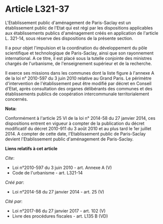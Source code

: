 # Article L321-37

L'Etablissement public d'aménagement de Paris-Saclay est un établissement public de l'Etat qui est régi par les dispositions
applicables aux établissements publics d'aménagement créés en application de l'article L. 321-14, sous réserve des
dispositions de la présente section. 

Il a pour objet l'impulsion et la coordination du développement du pôle scientifique et technologique de Paris-Saclay, ainsi
que son rayonnement international. A ce titre, il est placé sous la tutelle conjointe des ministres chargés de l'urbanisme,
de l'enseignement supérieur et de la recherche. 

Il exerce ses missions dans les communes dont la liste figure à l'annexe A de la loi n° 2010-597 du 3 juin 2010 relative au
Grand Paris. Le périmètre d'intervention de l'établissement peut être modifié par décret en Conseil d'Etat, après
consultation des organes délibérants des communes et des établissements publics de coopération intercommunale
territorialement concernés.

**Nota:**

Conformément à l'article 25 VI de la loi n° 2014-58 du 27 janvier 2014, ces dispositions entrent en vigueur à compter de la
publication du décret modificatif du décret 2010-911 du 3 août 2010 et au plus tard le 1er juillet 2014. A compter de cette
date, l'Etablissement public de Paris-Saclay devient l'Etablissement public d'aménagement de Paris-Saclay.

**Liens relatifs à cet article**

_Cite_:

  - Loi n°2010-597 du 3 juin 2010 - art. Annexe A (V)
  - Code de l'urbanisme - art. L321-14

_Créé par_:

  - Loi n°2014-58 du 27 janvier 2014 - art. 25 (V)

_Cité par_:

  - Loi n°2017-86 du 27 janvier 2017 - art. 102 (V)
  - Livre des procédures fiscales - art. L135 B (VD)
